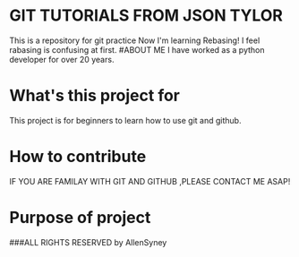 # GIT TUTORIALS FROM JSON TYLOR

This is a repository for git practice
Now I'm learning Rebasing!
I feel rabasing is confusing at first.
#ABOUT ME
I have worked as a python developer for over 20 years.

# What's this project for

This project is for beginners to learn how to use git and github.

# How to contribute

IF YOU ARE FAMILAY WITH GIT AND GITHUB ,PLEASE CONTACT ME ASAP!

# Purpose of project

###ALL RIGHTS RESERVED by AllenSyney

